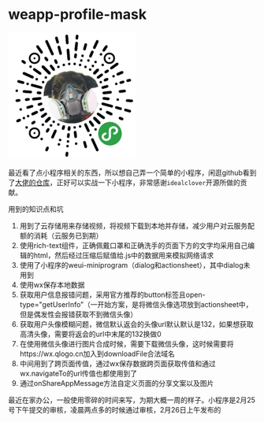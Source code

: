 # weapp-profile-mask
![小程序二维码](https://github.com/CrabMen/weapp-profile-mask/blob/master/gh_372c3545effc_258.jpg)


最近看了点小程序相关的东西，所以想自己弄一个简单的小程序，闲逛github看到了[大佬的仓库](https://github.com/idealclover/Wear-A-Mask)，正好可以实战一下小程序，非常感谢``idealclover``开源所做的贡献。

用到的知识点和坑

1. 用到了云存储用来存储视频，将视频下载到本地并存储，减少用户对云服务配额的消耗（云服务已到期）
2. 使用rich-text组件，正确佩戴口罩和正确洗手的页面下方的文字均采用自己编辑的html，然后经过压缩后赋值给.js中的数据用来模拟网络请求
3. 使用了小程序的weui-miniprogram（dialog和actionsheet），其中dialog未用到
4. 使用wx保存本地数据
5. 获取用户信息报错问题，采用官方推荐的button标签且open-type="getUserInfo”（一开始方案，是将微信头像选项放到actionsheet中，但是偶发性会报错获取不到微信头像）
6. 获取用户头像模糊问题，微信默认返会的头像url默认默认是132，如果想获取高清头像，需要将返会的url中末尾的132换做0
7. 在使用微信头像进行图片合成时候，需要下载微信头像，这时候需要将https://wx.qlogo.cn加入到downloadFile合法域名
8. 中间用到了跨页面传值，通过wx保存数据跨页面获取传值和通过wx.navigateTo的url传值也都使用到了
9. 通过onShareAppMessage方法自定义页面的分享文案以及图片

最近在家办公，一般使用零碎的时间来写，为期大概一周的样子。小程序是2月25号下午提交的审核，凌晨两点多的时候通过审核，2月26日上午发布的




